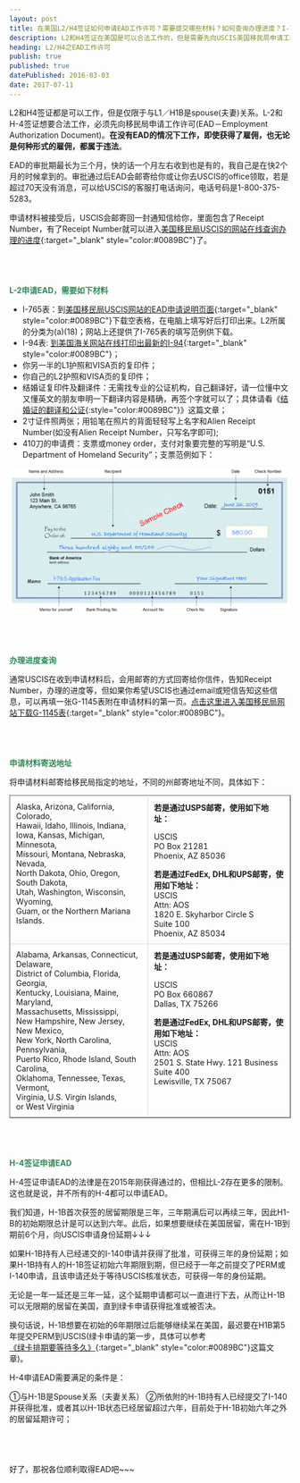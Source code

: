 ```yaml
---
layout: post
title: 在美国L2/H4签证如何申请EAD工作许可？需要提交哪些材料？如何查询办理进度？I-765是什么？
description: L2和H4签证在美国是可以合法工作的，但是需要先向USCIS美国移民局申请工作许可EAD。需要填写表格I-765。提交的中国结婚证需翻译和公证。
heading: L2/H4之EAD工作许可
publish: true
published: true
datePublished: 2016-03-03
date: 2017-07-11
---
```



<span class="dropcap">L2</span>和H4签证都是可以工作，但是仅限于与L1／H1B是spouse(夫妻)关系。L-2和H-4签证想要合法工作，必须先向移民局申请工作许可(EAD－Employment Authorization Document)。**在没有EAD的情况下工作，即使获得了雇佣，也无论是何种形式的雇佣，都属于违法**。

EAD的审批期最长为三个月，快的话一个月左右收到也是有的，我自己是在快2个月的时候拿到的。审批通过后EAD会邮寄给你或让你去USCIS的office领取，若是超过70天没有消息，可以给USCIS的客服打电话询问，电话号码是1-800-375-5283。

申请材料被接受后，USCIS会邮寄回一封通知信给你，里面包含了Receipt Number，有了Receipt Number就可以进入[美国移民局USCIS的网站在线查询办理的进度](https://egov.uscis.gov/casestatus/landing.do){:target="_blank" style="color:#0089BC"}了。

<p style="margin-bottom:70px"></p>

<span style="color:#2e8b57">**L-2申请EAD，需要如下材料**</span><br>

* I-765表：到[美国移民局USCIS网站的EAD申请说明页面](http://www.uscis.gov/i-765){:target="_blank" style="color:#0089BC"}下载空表格，在电脑上填写好后打印出来。L2所属的分类为(a)(18)；网站上还提供了I-765表的填写范例供下载。
* I-94表: [到美国海关网站在线打印出最新的I-94](https://i94.cbp.dhs.gov/I94/consent.html;jsessionid=rJV4WckYKvJc1mRy1GGrnljRPGdrbX2047wQgpQnhlQf72v7p1vF!1808615784){:target="_blank" style="color:#0089BC"}；
* 你另一半的L1护照和VISA页的复印件；
* 你自己的L2护照和VISA页的复印件；
* 结婚证复印件及翻译件：无需找专业的公证机构，自己翻译好，请一位懂中文又懂英文的朋友申明一下翻译内容是精确，再签个字就可以了；具体请看《[结婚证的翻译和公证](/the-marriage-certificate-translation-and-notarization/){:style="color:#0089BC"}》这篇文章；
* 2寸证件照两张；用铅笔在照片的背面轻轻写上名字和Alien Receipt Number(如没有Alien Receipt Number，只写名字即可);
* 410刀的申请费：支票或money order，支付对象要完整的写明是“U.S. Department of Homeland Security”；支票范例如下：

<p itemprop="image" itemscope="" itemtype="https://schema.org/ImageObject">
<img src="/assets/img/sample-check.png" alt="支票"/>
<meta itemprop="url" content="https://www.blogus123.com/assets/img/sample-check.png"/>
<meta itemprop="width" content="800"/>
<meta itemprop="height" content="414"/>
</p>

<p style="margin-bottom:70px"></p>

<span style="color:#2e8b57">**办理进度查询**</span><br>

通常USCIS在收到申请材料后，会用邮寄的方式回寄给你信件，告知Receipt Number，办理的进度等，但如果你希望USCIS也通过email或短信告知这些信息，可以再填一张G-1145表附在申请材料的第一页。[点击这里进入美国移民局网站下载G-1145表](http://www.uscis.gov/sites/default/files/files/form/g-1145.pdf){:target="_blank" style="color:#0089BC"}。

<p style="margin-bottom:70px"></p>

<span style="color:#2e8b57">**申请材料寄送地址**</span><br>

将申请材料邮寄给移民局指定的地址，不同的州邮寄地址不同，具体如下：

<table style="border-collapse: collapse; table-layout: fixed;" border="1" width="100%" cellspacing="0" cellpadding="2" data-mce-style="border-collapse: collapse; table-layout: fixed;" data-mce-selected="1"><tbody><tr><td style="padding: 10.0px; margin: 0.0px; border: 1.0px solid #d9d9d9;" colspan="1" rowspan="1" valign="top" data-mce-style="padding: 10.0px; margin: 0.0px; border: 1.0px solid #d9d9d9;">Alaska, Arizona, California, Colorado,<br clear="none">Hawaii, Idaho, Illinois, Indiana,<br clear="none">Iowa, Kansas, Michigan, Minnesota,<br clear="none">Missouri, Montana, Nebraska, Nevada,<br clear="none">North Dakota, Ohio, Oregon, South Dakota,<br clear="none">Utah, Washington, Wisconsin, Wyoming,<br clear="none">Guam, or the&nbsp;Northern Mariana Islands.<br clear="none"></td><td style="padding: 10.0px; margin: 0.0px; border: 1.0px solid #d9d9d9;" colspan="1" rowspan="1" valign="top" data-mce-style="padding: 10.0px; margin: 0.0px; border: 1.0px solid #d9d9d9;"><div><span><strong>若是通过USPS邮寄，使用如下地址：</strong></span></div><div><p>USCIS<br clear="none">PO Box 21281<br clear="none">Phoenix, AZ 85036</p><div><span><strong>若是通过<strong>FedEx, DHL和UPS邮寄</strong>，使用如下地址：</strong></span></div><div>USCIS<br clear="none">Attn: AOS<br clear="none">1820 E. Skyharbor Circle S<br clear="none">Suite 100<br clear="none">Phoenix, AZ 85034</div></div></td></tr><tr><td style="padding: 10.0px; margin: 0.0px; border: 1.0px solid #d9d9d9;" colspan="1" rowspan="1" valign="top" data-mce-style="padding: 10.0px; margin: 0.0px; border: 1.0px solid #d9d9d9;">Alabama, Arkansas, Connecticut, Delaware,<br clear="none">District of Columbia, Florida, Georgia,<br clear="none">Kentucky, Louisiana, Maine, Maryland,<br clear="none">Massachusetts, Mississippi,<br clear="none">New Hampshire, New Jersey, New Mexico,<br clear="none">New York, North Carolina, Pennsylvania,<br clear="none">Puerto Rico, Rhode Island, South Carolina,<br clear="none">Oklahoma, Tennessee, Texas, Vermont,<br clear="none">Virginia, U.S. Virgin Islands,<br clear="none">or West Virginia<br clear="none"></td><td style="padding: 10.0px; margin: 0.0px; border: 1.0px solid #d9d9d9;" colspan="1" rowspan="1" valign="top" data-mce-style="padding: 10.0px; margin: 0.0px; border: 1.0px solid #d9d9d9;"><div><span><strong>若是通过USPS邮寄，使用如下地址：</strong></span></div><div><p>USCIS<br clear="none">PO Box 660867<br clear="none">Dallas, TX 75266</p><div><span><strong>若是通过<strong>FedEx, DHL和UPS邮寄</strong>，使用如下地址：</strong></span></div><div>USCIS<br clear="none">Attn: AOS<br clear="none">2501 S. State Hwy. 121 Business<br clear="none">Suite 400<br clear="none">Lewisville, TX 75067</div></div></td></tr></tbody></table>

<p style="margin-bottom:70px"></p>

<span style="color:#2e8b57">**H-4签证申请EAD**</span><br>

H-4签证申请EAD的法律是在2015年刚获得通过的，但相比L-2存在更多的限制。这也就是说，并不所有的H-4都可以申请EAD。

我们知道，H-1B首次获签的居留期限是三年，三年期满后可以再续三年，因此H1-B的初始期限总计是可以达到六年。此后，如果想要继续在美国居留，需在H-1B到期前6个月，向USCIS申请身份延期↓↓↓

如果H-1B持有人已经递交的I-140申请并获得了批准，可获得三年的身份延期；如果H-1B持有人的H-1B签证初始六年期限到期，但已经于一年之前提交了PERM或I-140申请，且该申请还处于等待USCIS核准状态，可获得一年的身份延期。

无论是一年一延还是三年一延，这个延期申请都可以一直进行下去，从而让H-1B可以无限期的居留在美国，直到绿卡申请获得批准或被否决。

换句话说，H-1B想要在初始的6年期限过后能够继续呆在美国，最迟要在H1B第5年提交PERM到USCIS(绿卡申请的第一步，具体可以参考[《绿卡排期要等待多久》](https://www.blogus123.com/green-card/){:target="_blank" style="color:#0089BC"}这篇文章)。

H-4申请EAD需要满足的条件是：

①与H-1B是Spouse关系（夫妻关系）
②所依附的H-1B持有人已经提交了I-140并获得批准，或者其以H-1B状态已经居留超过六年，目前处于H-1B初始六年之外的居留延期许可；

<p style="margin-bottom:70px"></p>

好了，那祝各位顺利取得EAD吧~~~

<p style="margin-bottom:70px"></p>
